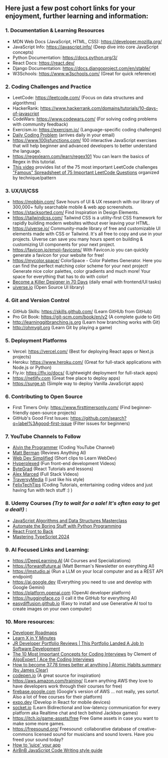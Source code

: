 ## Here just a few post cohort links for your enjoyment, further learning and information:

### 1. Documentation & Learning Resources

- MDN Web Docs (JavaScript, HTML, CSS): https://developer.mozilla.org/
- JavaScript Info: https://javascript.info/ (Deep dive into core JavaScript concepts)
- Python Documentation: https://docs.python.org/3/
- React Docs: https://react.dev/
- Django Documentation: https://docs.djangoproject.com/en/stable/
- W3Schools: https://www.w3schools.com/ (Great for quick reference)

### 2. Coding Challenges and Practice

- LeetCode: https://leetcode.com/ (Focus on data structures and algorithms)
- HackerRank: https://www.hackerrank.com/domains/tutorials/10-days-of-javascript
- CodeWars: https://www.codewars.com/ (For solving coding problems with community feedback)
- Exercism.io: https://exercism.io/ (Language-specific coding challenges)
- [Daily Coding Problem](https://www.dailycodingproblem.com/) (arrives daily in your email)
- https://www.100jsfunctions.com/ 100 interactive JavaScript exercises that will help beginner and advanced developers to better understand the language.
- https://regexlearn.com/learn/regex101 You can learn the basics of Regex in this tutorial.
- [This video](https://www.youtube.com/watch?v=SVvr3ZjtjI8) provides list of the 75 most important LeetCode challenges
  ["Famous" Spreadsheet of 75 Important LeetCode Questions](https://docs.google.com/spreadsheets/d/1A2PaQKcdwO_lwxz9bAnxXnIQayCouZP6d-ENrBz_NXc/edit#gid=0) organized by technique/pattern

### 3. UX/UI/CSS

- https://mobbin.com/ Save hours of UI & UX research with our library of 300,000+ fully searchable mobile & web app screenshots.
- https://stacksorted.com/ Find Inspiration in Design Elements.
- https://tailwindcss.com/ Tailwind CSS is a utility-first CSS framework for rapidly building modern websites without ever leaving your HTML.
- https://uiverse.io/ Community-made library of free and customizable UI elements made with CSS or Tailwind. It's all free to copy and use in your projects. Uiverse can save you many hours spent on building & customizing UI components for your next project.
- https://favicon.io/emoji-favicons/ With Favicon.io you can quickly generate a favicon for your website for free!
- https://mycolor.space/ ColorSpace - Color Palettes Generator. Here you can find the perfect matching color scheme for your next project! Generate nice color palettes, color gradients and much more! Your space for everything that has to do with color!
- [Become a Killer Designer in 70 Days](https://www.radnolan.com/70rad)
  (daily email with frontend/UI tasks)
- [uiverse.io](https://uiverse.io) (Open Source UI library)

### 4. Git and Version Control

- GitHub Skills: https://skills.github.com/ (Learn GitHUb from GitHub)
- Pro Git Book: https://git-scm.com/book/en/v2 (A complete guide to Git)
- http://learninggitbranching.js.org (Learn how branching works with Git)
- http://ohmygit.org (Learn Git by playing a game)

### 5. Deployment Platforms

- Vercel: https://vercel.com/ (Best for deploying React apps or Next.js projects)
- Heroku: https://www.heroku.com/ (Great for full-stack applications with Node.js or Python)
- Fly.io: https://fly.io/docs/ (Lightweight deployment for full-stack apps)
- https://netlify.com (Great free place to deploy apps)
- https://surge.sh (Simple way to deploy Vanilla JavaScript apps)

### 6. Contributing to Open Source

- First Timers Only: https://www.firsttimersonly.com/ (Find beginner-friendly open-source projects)
- GitHub's Good First Issues: https://github.com/search?q=label%3Agood-first-issue (Filter issues for beginners)

### 7. YouTube Channels to Follow

- [Alvin the Programmer](https://www.youtube.com/@AlvintheProgrammer) (Coding YouTube Channel)
- [Matt Berman](https://www.youtube.com/@matthew_berman) (Reviews Anything AI)
- [Web Dev Simplified](https://www.youtube.com/@WebDevSimplified) (Short clips to Learn WebDev)
- [Hyperplexed](https://www.youtube.com/@Hyperplexed) (Fun front-end development Videos)
- [ByteGrad](https://www.youtube.com/@ByteGrad/videos) (React Tutorials and lessons)
- [Alex Marced](https://www.youtube.com/@AlexMercedCoder) (Full Stack Videos)
- [TraversyMedia](https://www.youtube.com/@TraversyMedia) (I just like his style)
- [FelixTechTips](https://www.youtube.com/user/FelixTechTips) (Coding Tutorials, entertaining coding videos and just having fun with tech stuff :)
  )

### 8. Udemy Courses <i>(Try to wait for a sale! It's often easy to get a deal!)</i> :

- [JavaScript Algorithms and Data Structures Masterclass](https://www.udemy.com/course/js-algorithms-and-data-structures-masterclass/?couponCode=24T1MT101824)
- [Automate the Boring Stuff with Python Programming](https://www.udemy.com/course/automate/?couponCode=24T1MT101824)
- [React Front to Back](https://www.udemy.com/course/react-front-to-back-2022/?couponCode=24T1MT101824)
- [Mastering TypeScript 2024](https://www.udemy.com/course/learn-typescript/?couponCode=24T1MT101824)

### 9. AI Focused Links and Learning:

- https://DeepLearning.AI (AI Courses and Specializations)
- https://forwardfuture.ai (Matt Berman's Newsletter on everything AI)
- https://lmstudio.ai (Run a LLM on your local computer and as a REST API endpoint)
- https://ai.google.dev (Everything you need to use and develop with Google Gemini)
- https://platform.openai.com (OpenAI developer platform)
- https://huggingface.co (I call it the GitHub for everything AI)
- [easydiffusion.github.io](https://easydiffusion.github.io) (Easy to install and use Generative AI tool to create images on your own computer)

### 10. More resources:

- [Developer Roadmaps](https://roadmap.sh)
- [Learn X in Y Minutes](https://learnxinyminutes.com/)
- [JR Developer Portfolio Reviews | This Portfolio Landed A Job In Software Development](https://www.youtube.com/watch?v=9lhltZf8lJI)
- [The 10 Most Important Concepts for Coding Interviews](https://www.youtube.com/watch?v=Ge0Udbws1kc) by Clement of [AlgoExpert | Ace the Coding Interviews](https://www.algoexpert.io/)
- [How to become 37.78 times better at anything | Atomic Habits summary (by James Clear)](https://docs.google.com/spreadsheets/d/1A2PaQKcdwO_lwxz9bAnxXnIQayCouZP6d-ENrBz_NXc/edit#gid=0)
- [codepen.io](https://codepen.io) (A great source for inspiration)
- https://aws.amazon.com/training/ (Learn anything AWS they love to have developers work through their courses for free)
- [firebase.google.com](https://firebase.google.com) (Google's version of AWS ... not really, yes sortof. Also a lot of free courses for their platform)
- [expo.dev](https://expo.dev) (Develop in React for mobile devices)
- [socket.io](https://socket.io) (Learn Bidirectional and low-latency communication for every platform aka Realtime chat and tech behind Jackbox games)
- https://itch.io/game-assets/free Free Game assets in case you want to make some more games.
- https://freesound.org/ Freesound: collaborative database of creative-commons licensed sound for musicians and sound lovers. Have you freed your sound today?
- [How to 'juice' your app](https://www.youtube.com/watch?v=Fy0aCDmgnxg)
- [AirBnB JavaScript Code Writing style guide](https://github.com/airbnb/javascript)
